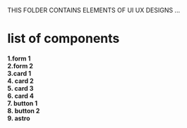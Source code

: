 THIS FOLDER CONTAINS ELEMENTS OF UI UX DESIGNS ...
<h1>list of components</h1>
<h4>
1.form 1<br>
2.form 2<br>
3.card 1<br>
4. card 2<br>
5. card 3<br>
6. card 4<br>
7. button 1<br>
8. button 2<br>
9. astro
  
</h4>
